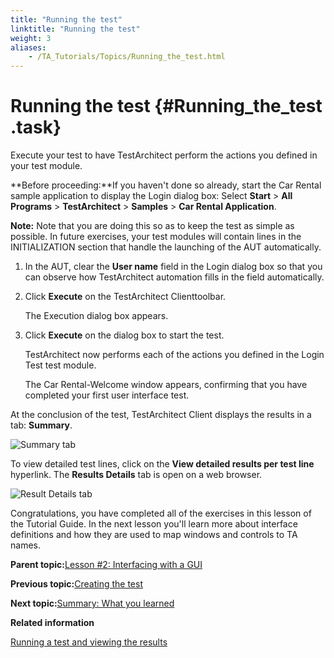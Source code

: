 ```yaml
--- 
title: "Running the test"
linktitle: "Running the test"
weight: 3
aliases: 
    - /TA_Tutorials/Topics/Running_the_test.html
---
```

# Running the test {#Running_the_test .task}

Execute your test to have TestArchitect perform the actions you defined in your test module.

**Before proceeding:**If you haven't done so already, start the Car Rental sample application to display the Login dialog box: Select **Start** \> **All Programs** \> **TestArchitect** \> **Samples** \> **Car Rental Application**.

**Note:** Note that you are doing this so as to keep the test as simple as possible. In future exercises, your test modules will contain lines in the INITIALIZATION section that handle the launching of the AUT automatically.

1.  In the AUT, clear the **User name** field in the Login dialog box so that you can observe how TestArchitect automation fills in the field automatically.

2.  Click **Execute** on the TestArchitect Clienttoolbar.

    The Execution dialog box appears.

3.  Click **Execute** on the dialog box to start the test.

    TestArchitect now performs each of the actions you defined in the Login Test test module.

    The Car Rental-Welcome window appears, confirming that you have completed your first user interface test.


At the conclusion of the test, TestArchitect Client displays the results in a tab: **Summary**.

![](../Images/tut.Interfacing_with_a_GUI.Test_results_Summary.png "Summary tab")

To view detailed test lines, click on the **View detailed results per test line** hyperlink. The **Results Details** tab is open on a web browser.

![](../Images/tut.Interfacing_with_a_GUI.Test_results_Summary.details.png "Result Details tab")

Congratulations, you have completed all of the exercises in this lesson of the Tutorial Guide. In the next lesson you'll learn more about interface definitions and how they are used to map windows and controls to TA names.

**Parent topic:**[Lesson \#2: Interfacing with a GUI](../../TA_Tutorials/Topics/Tutorial_Interfacing_with_a_GUI.html)

**Previous topic:**[Creating the test](../../TA_Tutorials/Topics/Creating_the_test.html)

**Next topic:**[Summary: What you learned](../../TA_Tutorials/Topics/Summary_Interfacing_with_a_GUI.html)

**Related information**  


[Running a test and viewing the results](../../TA_Tutorials/Topics/Running_a_test.html)

